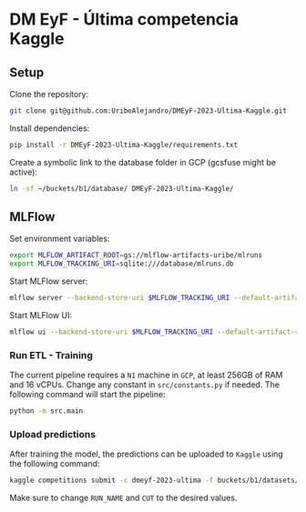 # DM EyF - Última competencia Kaggle

## Setup

Clone the repository:

```bash
git clone git@github.com:UribeAlejandro/DMEyF-2023-Ultima-Kaggle.git
```

Install dependencies:

```bash
pip install -r DMEyF-2023-Ultima-Kaggle/requirements.txt
```

Create a symbolic link to the database folder in GCP (gcsfuse might be active):

```bash
ln -sf ~/buckets/b1/database/ DMEyF-2023-Ultima-Kaggle/
```

## MLFlow

Set environment variables:

```bash
export MLFLOW_ARTIFACT_ROOT=gs://mlflow-artifacts-uribe/mlruns
export MLFLOW_TRACKING_URI=sqlite:///database/mlruns.db
```

Start MLFlow server:

```bash
mlflow server --backend-store-uri $MLFLOW_TRACKING_URI --default-artifact-root $MLFLOW_ARTIFACT_ROOT --host 0.0.0.0 --port 6000
```

Start MLFlow UI:

```bash
mlflow ui --backend-store-uri $MLFLOW_TRACKING_URI --default-artifact-root $MLFLOW_ARTIFACT_ROOT --host 0.0.0.0 --port 5000
```

### Run ETL - Training

The current pipeline requires a `N1` machine in `GCP`, at least 256GB of RAM and 16 vCPUs. Change any constant in `src/constants.py` if needed. The following command will start the pipeline:

```bash
python -m src.main
```

### Upload predictions

After training the model, the predictions can be uploaded to `Kaggle` using the following command:

```bash
kaggle competitions submit -c dmeyf-2023-ultima -f buckets/b1/datasets/processed/predictions/RUN_NAME/CUT.csv -m "mlflow: RUN_NAME"
```

Make sure to change `RUN_NAME` and `CUT` to the desired values.
